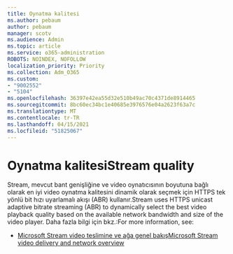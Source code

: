 ```yaml
---
title: Oynatma kalitesi
ms.author: pebaum
author: pebaum
manager: scotv
ms.audience: Admin
ms.topic: article
ms.service: o365-administration
ROBOTS: NOINDEX, NOFOLLOW
localization_priority: Priority
ms.collection: Adm_O365
ms.custom:
- "9002552"
- "5104"
ms.openlocfilehash: 36397e42ea55d32e510b49ac70c4371de8914465
ms.sourcegitcommit: 8bc60ec34bc1e40685e3976576e04a2623f63a7c
ms.translationtype: MT
ms.contentlocale: tr-TR
ms.lasthandoff: 04/15/2021
ms.locfileid: "51825067"
---
```

# <a name="stream-quality"></a><span data-ttu-id="07b2e-102">Oynatma kalitesi</span><span class="sxs-lookup"><span data-stu-id="07b2e-102">Stream quality</span></span>

<span data-ttu-id="07b2e-103">Stream, mevcut bant genişliğine ve video oynatıcısının boyutuna bağlı olarak en iyi video oynatma kalitesini dinamik olarak seçmek için HTTPS tek yönlü bit hızı uyarlamalı akışı (ABR) kullanır.</span><span class="sxs-lookup"><span data-stu-id="07b2e-103">Stream uses HTTPS unicast adaptive bitrate streaming (ABR) to dynamically select the best video playback quality based on the available network bandwidth and size of the video player.</span></span> <span data-ttu-id="07b2e-104">Daha fazla bilgi için bkz.:</span><span class="sxs-lookup"><span data-stu-id="07b2e-104">For more information, see:</span></span>

- [<span data-ttu-id="07b2e-105">Microsoft Stream video teslimine ve ağa genel bakış</span><span class="sxs-lookup"><span data-stu-id="07b2e-105">Microsoft Stream video delivery and network overview</span></span>](https://docs.microsoft.com/stream/network-overview)
